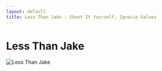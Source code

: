 ```yaml
---
layout: default
title: Less Than Jake : Shoot It Yourself, Ignacio Galvez
---
```


# Less Than Jake

![Less Than Jake](http://assets.farmhouse.co/publishing/1-shoot-it-yourself/images/less-than-jake-1.jpg)
